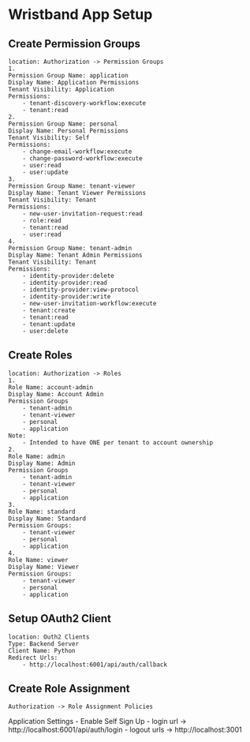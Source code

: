 
# Wristband App Setup
## Create Permission Groups
    location: Authorization -> Permission Groups
    1.
    Permission Group Name: application
    Display Name: Application Permissions
    Tenant Visibility: Application
    Permissions:
        - tenant-discovery-workflow:execute
        - tenant:read
    2.
    Permission Group Name: personal
    Display Name: Personal Permissions 
    Tenant Visibility: Self
    Permissions:
        - change-email-workflow:execute
        - change-password-workflow:execute
        - user:read
        - user:update
    3.
    Permission Group Name: tenant-viewer
    Display Name: Tenant Viewer Permissions
    Tenant Visibility: Tenant
    Permissions:
        - new-user-invitation-request:read
        - role:read
        - tenant:read
        - user:read
    4. 
    Permission Group Name: tenant-admin
    Display Name: Tenant Admin Permissions
    Tenant Visibility: Tenant
    Permissions:
        - identity-provider:delete
        - identity-provider:read
        - identity-provider:view-protocol
        - identity-provider:write
        - new-user-invitation-workflow:execute
        - tenant:create
        - tenant:read
        - tenant:update
        - user:delete

## Create Roles
    location: Authorization -> Roles
    1. 
    Role Name: account-admin
    Display Name: Account Admin
    Permission Groups
        - tenant-admin
        - tenant-viewer
        - personal
        - application
    Note: 
        - Intended to have ONE per tenant to account ownership
    2. 
    Role Name: admin
    Display Name: Admin
    Permission Groups
        - tenant-admin
        - tenant-viewer
        - personal
        - application
    3. 
    Role Name: standard
    Display Name: Standard
    Permission Groups:
        - tenant-viewer
        - personal
        - application
    4.
    Role Name: viewer
    Display Name: Viewer
    Permission Groups:
        - tenant-viewer
        - personal
        - application

## Setup OAuth2 Client
    location: Outh2 Clients
    Type: Backend Server 
    Client Name: Python
    Redirect Urls: 
        - http://localhost:6001/api/auth/callback

## Create Role Assignment
    Authorization -> Role Assignment Policies

Application Settings
    - Enable Self Sign Up
    - login url -> http://localhost:6001/api/auth/login
    - logout urls -> http://localhost:3001 
